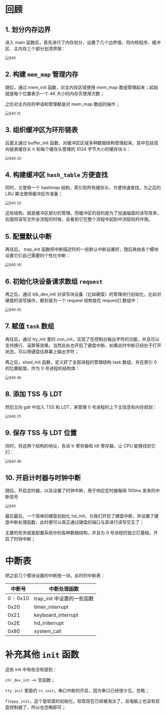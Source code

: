 # 回顾



## 1. 划分内存边界

进入 main 函数后，首先进行了内存划分，设置了几个边界值，将内核程序、缓冲区、主内存三个部分划清界限：

<img src="./pics/21-回顾.assets/640.png" alt="640" style="zoom:80%;" />



## 2. 构建 `mem_map` 管理内存

随后，通过 mem_init 函数，对主内存区域使用 mem_map 数组管理起来；起始就是每个位置表示一个 4K 大小的内存页使用次数；

之后对主内存的申请和管理都是对 mem_map 数组的操作；

<img src="./pics/21-回顾.assets/640 (1).png" alt="640 (1)" style="zoom:80%;" />



## 3. 组织缓冲区为环形链表

后面又通过 buffer_init 函数，对缓冲区区域多种数据结构管理起来。其中包括双向链表缓存头 h 和每个缓存头管理的 1024 字节大小的缓存块 b：

<img src="./pics/21-回顾.assets/640 (2).png" alt="640 (2)" style="zoom:80%;" />



## 4. 构建缓冲区 `hash_table` 方便查找

同时，又使用一个 hashmap 结构，索引到所有缓存头，方便快速查找，为之后的 LRU 算法使用缓冲区作准备；

<img src="./pics/21-回顾.assets/640 (3).png" alt="640 (3)" style="zoom:80%;" />

这些结构，就是缓冲区部分的管理，而缓冲区的目的是为了加速磁盘的读写效率，后面将读写文件全流程的时候，会看到它在整个流程中起到中流砥柱的作用。



## 5. 配置默认中断

再往后， trap_init 函数把中断描述符的一些默认中断设置好，随后再由各个模块设置它们自己需要的个性化中断：

<img src="./pics/21-回顾.assets/640 (4).png" alt="640 (4)" style="zoom:80%;" />



## 6. 初始化块设备请求数组 `request`

再之后，通过 blk_dev_init 对读写块设备（比如硬盘）的管理进行初始化，比如对硬盘的读写操作，都封装为一个 request 结构放在 request[] 数组中：

<img src="./pics/21-回顾.assets/640 (5).png" alt="640 (5)" style="zoom:80%;" />



## 7. 赋值 `task` 数组

再往后，通过 tty_init 里的 con_init，实现了在控制台输出字符的功能，并且可以支持换行、滚屏等效果。当然此处也开启了键盘中断，如果此时中断已经处于打开状态，可以用键盘往屏幕上输出字符；

再之后，shed_init 函数，定义好了全部进程的管理结构 task 数组，并在索引 0 的位置赋值，作为 0 号进程的结构体：

<img src="./pics/21-回顾.assets/640 (6).png" alt="640 (6)" style="zoom:80%;" />



## 8. 添加 TSS 与 LDT

然后又向 gdt 中加入 TSS 和 LDT，来管理 0 号进程的上下文信息和内存规划：

<img src="./pics/21-回顾.assets/640 (7).png" alt="640 (7)" style="zoom:80%;" />



## 9. 保存 TSS 与 LDT 位置

同时，将这两个结构的地址，告诉 tr 寄存器和 ldt 寄存器，让 CPU 能够找到它们：

<img src="./pics/21-回顾.assets/640 (8).png" alt="640 (8)" style="zoom:80%;" />



## 10. 开启计时器与时钟中断

随后，开启定时器，以及设置了时钟中断，用于响应定时器每隔 100ms 发来的中断信号

<img src="./pics/21-回顾.assets/640.gif" alt="640" style="zoom:80%;" />

最后最后，一个简单的硬盘初始化 hd_init，为我们开启了硬盘中断，并设置了硬盘中断处理函数，此时便可以真正通过硬盘的端口与其进行读写交互了；

主要的任务就是配置系统中的各种数据结构，并且为 0 号进程的独立打基础，开启了时钟中断；



# 中断表

把之前几个模块设置的中断放一块，此时的中断表：

| 中断号   | 中断处理函数               |
| -------- | -------------------------- |
| 0 - 0x10 | trap_init 中设置的一些函数 |
| 0x20     | timer_interrupt            |
| 0x21     | keyboard_interrupt         |
| 0x2E     | hd_initerrupt              |
| 0x80     | system_call                |



# 补充其他 `init` 函数

这些 init 中有些没有提到：

`chr_dev_int` --> 空函数；

`tty_init` 里面的 `rs_init`，串口中断的开启，因为串口已经很少见，忽略；

`floppy_init`，这个是软盘的初始化，软盘现在已经被淘汰了，且电脑上也没有软盘控制器了，所以也忽略即可；